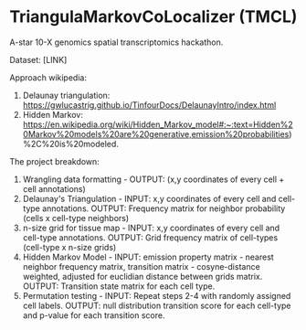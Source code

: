 # TriangulaMarkovCoLocalizer (TMCL)

A-star 10-X genomics spatial transcriptomics hackathon.

Dataset: [LINK]

Approach wikipedia: 
1. Delaunay triangulation: https://gwlucastrig.github.io/TinfourDocs/DelaunayIntro/index.html
2. Hidden Markov: https://en.wikipedia.org/wiki/Hidden_Markov_model#:~:text=Hidden%20Markov%20models%20are%20generative,emission%20probabilities)%2C%20is%20modeled.

The project breakdown:
1) Wrangling data formatting - OUTPUT: (x,y coordinates of every cell + cell annotations)
2) Delaunay's Triangulation - INPUT: x,y coordinates of every cell and cell-type annotations. OUTPUT: Frequency matrix for neighbor probability (cells x cell-type neighbors)
3) n-size grid for tissue map - INPUT: x,y coordinates of every cell and cell-type annotations. OUTPUT: Grid frequency matrix of cell-types (cell-type x n-size grids)
4) Hidden Markov Model - INPUT: emission property matrix - nearest neighbor frequency matrix, transition matrix - cosyne-distance weighted, adjusted for euclidian distance between grids matrix. OUTPUT: Transition state matrix for each cell type.
6) Permutation testing - INPUT: Repeat steps 2-4 with randomly assigned cell labels. OUTPUT: null distribution transition score for each cell-type and p-value for each transition score.
